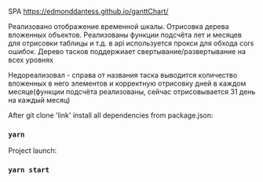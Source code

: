 SPA https://edmonddantess.github.io/ganttChart/

Реализовано отображение временной шкалы. Отрисовка дерева вложенных объектов. Реализованы функции подсчёта лет и месяцев для отрисовки таблицы и т.д.
в api используется прокси для обхода cors ошибок. Дерево тасков поддержиает свертывание/развертывание  на всех уровнях


Недореализовал - справа от названия таска выводится количество вложенных в него элементов и корректную отрисовку дней в каждом месяце(функции подсчёта реализованы, сейчас отрисовывается 31 день на каждый месяц)

After git clone 'link' install all dependencies from package.json:
### `yarn`
Project launch:
### `yarn start`
